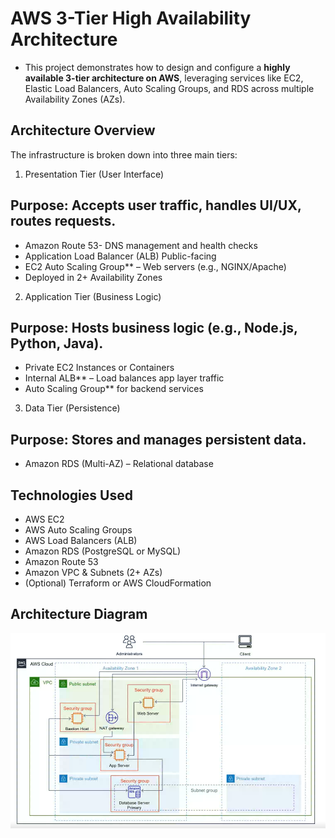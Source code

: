 # AWS 3-Tier High Availability Architecture

- This project demonstrates how to design and configure a **highly available 3-tier architecture on AWS**, leveraging services like EC2, Elastic Load Balancers, Auto Scaling Groups, and RDS across multiple Availability Zones (AZs).

##  Architecture Overview
The infrastructure is broken down into three main tiers:

1. Presentation Tier (User Interface)
  ## Purpose: Accepts user traffic, handles UI/UX, routes requests.
- Amazon Route 53- DNS management and health checks
- Application Load Balancer (ALB) Public-facing
- EC2 Auto Scaling Group** – Web servers (e.g., NGINX/Apache)
- Deployed in 2+ Availability Zones

2. Application Tier (Business Logic)
 ## Purpose: Hosts business logic (e.g., Node.js, Python, Java).
- Private EC2 Instances or Containers
- Internal ALB** – Load balances app layer traffic
- Auto Scaling Group** for backend services

3. Data Tier (Persistence)
## Purpose: Stores and manages persistent data.
- Amazon RDS (Multi-AZ) – Relational database



##  Technologies Used

- AWS EC2
- AWS Auto Scaling Groups
- AWS Load Balancers (ALB)
- Amazon RDS (PostgreSQL or MySQL)
- Amazon Route 53
- Amazon VPC & Subnets (2+ AZs)
- (Optional) Terraform or AWS CloudFormation



## Architecture Diagram
![AWS 3-Tier](./assets/Tier3Topology.png)


